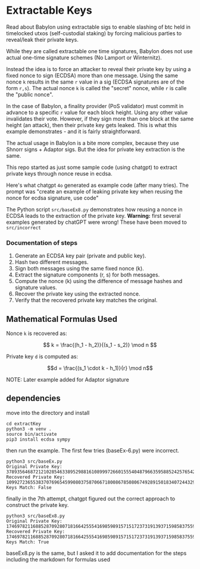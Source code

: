 # Extractable Keys

Read about Babylon using extractable sigs to enable slashing of btc held in timelocked utxos (self-custodial staking)
by forcing malicious parties to reveal/leak their private keys. 

While they are called extractable one time signatures, Babylon does not use actual one-time signature schemes (No Lamport or Winternitz).

Instead the idea is to force an attacker to reveal their private key by using a fixed nonce to sign (ECDSA) more than one message.
Using the same nonce `k` results in the same `r` value in a sig (ECDSA signatures are of the form `r,s`). The actual nonce `k` is 
called the "secret" nonce, while `r` is calle the "public nonce". 

In the case of Babylon, a finality provider (PoS validator) must commit in advance to a specific `r` value for each block height. Using 
any other value invalidates their vote. However, if they sign more than one block at the same height (an attack), then their private
key gets leaked. This is what this example demonstrates - and it is fairly straightforward. 

The actual usage in Babylon is a bite more complex, because they use Shnorr signs + Adaptor sigs. But the idea for private key
extraction is the same.

This repo started as just some sample code (using chatgpt) to extract private keys through nonce reuse in ecdsa.

Here's what chatgpt `4o` generated as example code (after many tries). 
The prompt was "create an example of leaking private key when reusing the nonce for ecdsa signature, use code"

The Python script `src/baseEx8.py` demonstrates how reusing a nonce in ECDSA leads to the extraction of the private key.
**Warning:** first several examples generated by chatGPT were wrong! These have been moved to `src/incorrect`

### Documentation of steps
1. Generate an ECDSA key pair (private and public key).
2. Hash two different messages.
3. Sign both messages using the same fixed nonce (k).
4. Extract the signature components (r, s) for both messages.
5. Compute the nonce (k) using the difference of message hashes and signature values.
6. Recover the private key using the extracted nonce.
7. Verify that the recovered private key matches the original.

## Mathematical Formulas Used

Nonce `k` is recovered as:

$$ k = \frac{(h_1 - h_2)}{(s_1 - s_2)} \mod n $$

Private key `d` is computed as:

```math
d = \frac{(s_1 \cdot k - h_1)}{r} \mod n
```

NOTE: Later example added for Adaptor signature

## dependencies
move into the directory and install 

```
cd extractKey
python3 -m venv .
source bin/activate
pip3 install ecdsa sympy
```

then run the example. The first few tries (baseEx-6.py) were incorrect. 

```@zsh
python3 src/baseEx.py
Original Private Key: 37893564687212102854633895298816108999726601555404879663595885242576542215566
Recovered Private Key: 109927236553837076965459908037587066718008678508067492891501834072443292643148
Keys Match: False
```

finally in the 7th attempt, chatgpt figured out the correct approach to construct the private key.

```
python3 src/baseEx8.py
Original Private Key: 17469782116885287092807181664255541698598915715172373191393715985837559617263
Recovered Private Key: 17469782116885287092807181664255541698598915715172373191393715985837559617263
Keys Match: True
```
baseEx8.py is the same, but I asked it to add documentation for the steps including the markdown for formulas used


